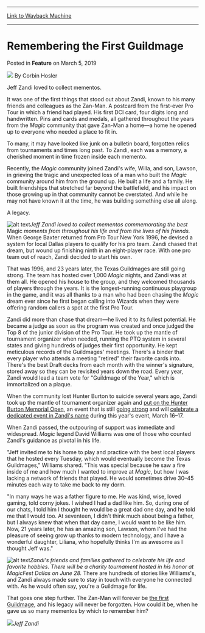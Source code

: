 
---
[Link to Wayback Machine](https://web.archive.org/web/20190305160304/https://magic.wizards.com/en/articles/archive/feature/remembering-first-guildmage-2019-03-05)

[_metadata_:wayback_url]:- "https://magic.wizards.com/en/articles/archive/feature/remembering-first-guildmage-2019-03-05"
[_metadata_:wayback_raw_url]:- "https://web.archive.org/web/20190305160304id_/https://magic.wizards.com/en/articles/archive/feature/remembering-first-guildmage-2019-03-05"
[_metadata_:wayback_capture_timestamp]:- "2019-03-05 16:03:04+00:00"
[_metadata_:publish_date]:- "2019-03-05"
[_metadata_:description]:- "Jeff Zandi touched the lives of thousands of Magic players over more than two decades. He built for them a community; he built them a home."
[_metadata_:generator]:- "Drupal 7 (http://drupal.org)"
---


Remembering the First Guildmage
===============================



 Posted in **Feature**
 on March 5, 2019 






![](https://media.magic.wizards.com/styles/auth_small/public/images/person/hosler.jpg)
By Corbin Hosler











Jeff Zandi loved to collect mementos.


It was one of the first things that stood out about Zandi, known to his many friends and colleagues as the Zan-Man. A postcard from the first-ever Pro Tour in which a friend had played. His first DCI card, four digits long and handwritten. Pins and cards and medals, all gathered throughout the years from the *Magic* community that gave Zan-Man a home—a home he opened up to everyone who needed a place to fit in.


To many, it may have looked like junk on a bulletin board, forgotten relics from tournaments and times long past. To Zandi, each was a memory, a cherished moment in time frozen inside each memento.


Recently, the *Magic* community joined Zandi's wife, Willa, and son, Lawson, in grieving the tragic and unexpected loss of a man who built the *Magic* community around him from the ground up. He built a life and a family. He built friendships that stretched far beyond the battlefield, and his impact on those growing up in that community cannot be overstated. And while he may not have known it at the time, he was building something else all along.


A legacy.



![alt text](https://media.wizards.com/2017/images/daily/ML20170321_BB.jpg)*Jeff Zandi loved to collect mementos commemorating the best* Magic *moments from throughout his life and from the lives of his friends.*
When George Baxter returned from Pro Tour New York 1996, he devised a system for local Dallas players to qualify for his pro team. Zandi chased that dream, but wound up finishing ninth in an eight-player race. With one pro team out of reach, Zandi decided to start his own.


That was 1996, and 23 years later, the Texas Guildmages are still going strong. The team has hosted over 1,000 *Magic* nights, and Zandi was at them all. He opened his house to the group, and they welcomed thousands of players through the years. It is the longest-running continuous playgroup in the game, and it was all thanks to a man who had been chasing the *Magic* dream ever since he first began calling into Wizards when they were offering random callers a spot at the first Pro Tour.


Zandi did more than chase that dream—he lived it to its fullest potential. He became a judge as soon as the program was created and once judged the Top 8 of the junior division of the Pro Tour. He took up the mantle of tournament organizer when needed, running the PTQ system in several states and giving hundreds of judges their first opportunity. He kept meticulous records of the Guildmages' meetings. There's a binder that every player who attends a meeting "retired" their favorite cards into. There's the best Draft decks from each month with the winner's signature, stored away so they can be revisited years down the road. Every year, Zandi would lead a team vote for "Guildmage of the Year," which is immortalized on a plaque.


When the community lost Hunter Burton to suicide several years ago, Zandi took up the mantle of tournament organizer again and [put on the Hunter Burton Memorial Open](https://magic.wizards.com/en/articles/archive/magic-lifestyle/more-memory-2016-04-11), an event that is still [going strong](https://hunterburtonmemorialopen.com/) and will [celebrate a dedicated event in Zandi's name](https://hunterburtonmemorialopen.com/2019/02/22/the-legend-lives-on-jeff-zandi/) during this year's event, March 16–17.


When Zandi passed, the outpouring of support was immediate and widespread. *Magic* legend David Williams was one of those who counted Zandi's guidance as pivotal in his life.


"Jeff invited me to his home to play and practice with the best local players that he hosted every Tuesday, which would eventually become the Texas Guildmages," Williams shared. "This was special because he saw a fire inside of me and how much I wanted to improve at *Magic*, but how I was lacking a network of friends that played. He would sometimes drive 30–45 minutes each way to take me back to my dorm.


"In many ways he was a father figure to me. He was kind, wise, loved gaming, told corny jokes. I wished I had a dad like him. So, during one of our chats, I told him I thought he would be a great dad one day, and he told me that I would too. At seventeen, I didn't think much about being a father, but I always knew that when that day came, I would want to be like him. Now, 21 years later, he has an amazing son, Lawson, whom I've had the pleasure of seeing grow up thanks to modern technology, and I have a wonderful daughter, Liliana, who hopefully thinks I'm as awesome as I thought Jeff was."



![alt text](https://media.wizards.com/2019/images/daily/FEAT20190305_Table.jpg)*Zandi's friends and families gathered to celebrate his life and favorite hobbies. There will be a charity tournament hosted in his honor at MagicFest Dallas on June 28.*
There are hundreds of stories like Williams's, and Zandi always made sure to stay in touch with everyone he connected with. As he would often say, you're a Guildmage for life.


That goes one step further. The Zan-Man will forever be [the first Guildmage](https://magic.wizards.com/en/articles/archive/magic-lifestyle/first-guildmage-2017-03-21), and his legacy will never be forgotten. How could it be, when he gave us so many mementos by which to remember him?



![](https://media.wizards.com/2017/images/daily/ML20170321_Zandi.jpg)*Jeff Zandi*





